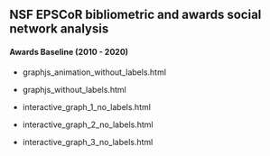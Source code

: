 ## NSF EPSCoR bibliometric and awards social network analysis


#### Awards Baseline (2010 - 2020)

- graphjs_animation_without_labels.html

- graphjs_without_labels.html

- interactive_graph_1_no_labels.html

- interactive_graph_2_no_labels.html

- interactive_graph_3_no_labels.html
